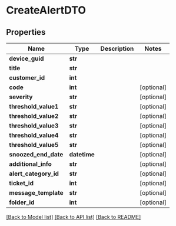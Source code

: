 # CreateAlertDTO

## Properties
Name | Type | Description | Notes
------------ | ------------- | ------------- | -------------
**device_guid** | **str** |  | 
**title** | **str** |  | 
**customer_id** | **int** |  | 
**code** | **int** |  | [optional] 
**severity** | **str** |  | [optional] 
**threshold_value1** | **str** |  | [optional] 
**threshold_value2** | **str** |  | [optional] 
**threshold_value3** | **str** |  | [optional] 
**threshold_value4** | **str** |  | [optional] 
**threshold_value5** | **str** |  | [optional] 
**snoozed_end_date** | **datetime** |  | [optional] 
**additional_info** | **str** |  | [optional] 
**alert_category_id** | **str** |  | [optional] 
**ticket_id** | **int** |  | [optional] 
**message_template** | **str** |  | [optional] 
**folder_id** | **int** |  | [optional] 

[[Back to Model list]](../README.md#documentation-for-models) [[Back to API list]](../README.md#documentation-for-api-endpoints) [[Back to README]](../README.md)


